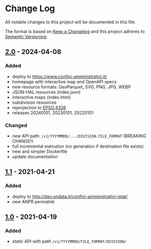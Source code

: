 # Change Log

All notable changes to this project will be documented in this file.
 
The format is based on [Keep a Changelog](http://keepachangelog.com/)
and this project adheres to [Semantic Versioning](http://semver.org/).


## [2.0] - 2024-04-08

### Added

- deploy to https://www.confini-amministrativi.it/
- homepage with interactive map and OpenAPI specs
- new resource formats: GeoParquet, SVG, PNG, JPG, WEBP
- JSON-HAL resources (index.json)
- interactive maps (index.html)
- subdivision resources
- reprojection to [EPSG:4326](https://epsg.io/?q=4326)
- releases 20240101, 20230101, 20220101

### Changed

- new API path: `/v1/YYYYMMDD/.../DIVISION.FILE_FORMAT` (BREAKING CHANGE!)
- full incremental execution (no generation if destination file exists)
- new and simpler Dockerfile
- update documentation

## [1.1] - 2021-04-21

### Added

- deploy to http://dev.ondata.it/confini-amministrativi-istat/
- new ANPR permalink

## [1.0] - 2021-04-19

### Added

- static API with path `/v1/YYYYMMDD/FILE_FORMAT/DIVISION/`


[2.0]: https://github.com/ondata/confini-amministrativi-istat/compare/v1.1...v2.0
[1.1]: https://github.com/ondata/confini-amministrativi-istat/compare/v1.0...v1.1
[1.0]: https://github.com/ondata/confini-amministrativi-istat/releases/tag/v1.0

